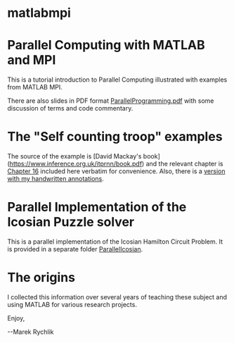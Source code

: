 # matlabmpi
Parallel Computing with MATLAB and MPI
================================================

This is a tutorial introduction to Parallel Computing
illustrated with examples from MATLAB MPI.

There are also slides in PDF format
[ParallelProgramming.pdf](./ParallelProgramming.pdf)
with some discussion of terms and code commentary.

The "Self counting troop" examples
==================================

The source of the example is [David Mackay's book]
(https://www.inference.org.uk/itprnn/book.pdf)
and the relevant chapter is [Chapter 16](./240.247.pdf)
included here verbatim for convenience. Also,
there is a [version with my handwritten annotations](./240.247.pdf.pdf).

Parallel Implementation of the Icosian Puzzle solver
=============================================================
This is a parallel implementation of the Icosian Hamilton Circuit
Problem. It is provided in a separate folder [ParallelIcosian](./ParallelIcosian).

The origins
===================================
I collected this information over several years
of teaching these subject and using MATLAB for
various research projects.

Enjoy,

--Marek Rychlik



